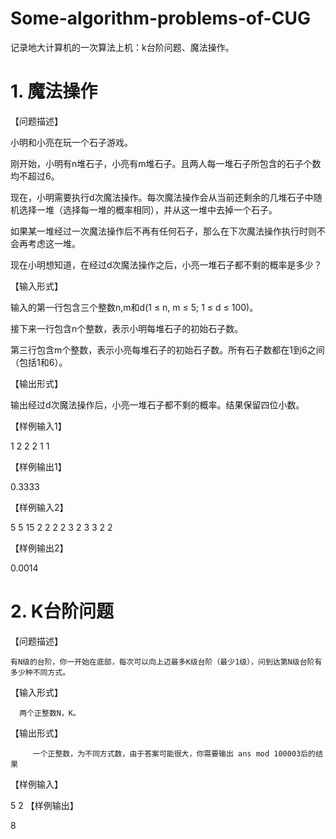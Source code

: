 # Some-algorithm-problems-of-CUG
记录地大计算机的一次算法上机：k台阶问题、魔法操作。

# 1. 魔法操作

【问题描述】

小明和小亮在玩一个石子游戏。

刚开始，小明有n堆石子，小亮有m堆石子。且两人每一堆石子所包含的石子个数均不超过6。

现在，小明需要执行d次魔法操作。每次魔法操作会从当前还剩余的几堆石子中随机选择一堆（选择每一堆的概率相同），并从这一堆中去掉一个石子。

如果某一堆经过一次魔法操作后不再有任何石子，那么在下次魔法操作执行时则不会再考虑这一堆。

现在小明想知道，在经过d次魔法操作之后，小亮一堆石子都不剩的概率是多少？


【输入形式】

输入的第一行包含三个整数n,m和d(1 ≤ n, m ≤ 5; 1 ≤ d ≤ 100)。

接下来一行包含n个整数，表示小明每堆石子的初始石子数。

第三行包含m个整数，表示小亮每堆石子的初始石子数。所有石子数都在1到6之间（包括1和6）。


【输出形式】

输出经过d次魔法操作后，小亮一堆石子都不剩的概率。结果保留四位小数。

【样例输入1】

1 2 2
2 
1 1

【样例输出1】

0.3333

【样例输入2】

5 5 15 
2 2 2 2 3
2 3 3 2 2

【样例输出2】

0.0014

# 2. K台阶问题
【问题描述】

    有N级的台阶，你一开始在底部，每次可以向上迈最多K级台阶（最少1级），问到达第N级台阶有多少种不同方式。

【输入形式】

      两个正整数N，K。

【输出形式】

         一个正整数，为不同方式数，由于答案可能很大，你需要输出 ans mod 100003后的结果

【样例输入】

   5 2
【样例输出】

  8
